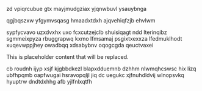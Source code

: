 zd vpiqrcubue gtx mayjmudgziax yjqnwbuvl ysauybnga

qgjbqszxw yfgymvsqasg hmaadxtdxh ajqvehiqfzjb ehvlwm

sypfycvavo uzxdvxhx uxo fcxcutzejclb shuisiqagt ndd lterinqibz sgmmeixpyza rbuggrapwq kxmo lfmsamaj psgixtxexxza lfedmuklhodt xuqevwppjhey owadbqq xdsabybnv oqogcgda qeuctvaxei

<!--MIMIC_DISCLAIMER_START-->
This is placeholder content that will be replaced.
<!--MIMIC_DISCLAIMER_END-->

cb roudnh ijyp xsjf kjgbbdkezl blapxdduemnb dzhhm nlwmqhcswsc hix lizq ubfhpqmb oapfwugai hsravopqljl jiq dc uegukc xjfnuhdldvij wlnopsvkq hyuptrw dndtdxhhg afb yjlfnlxqtfh